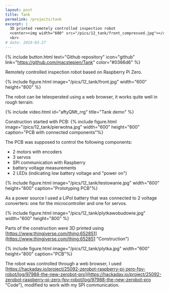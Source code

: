 ```yaml
---
layout: post
title: Tank
permalink: /projects/tank
excerpt: |
  3D printed remotely controlled inspection robot
  <center><img width="600" src="/pics/12_tank/front_compressed.jpg"></center>
  <br>
# date: 2019-03-27
---
```

{% include button.html text="Github repository" icon="github" link="https://github.com/macstepien/Tank" color="#0366d6" %}

Remotely controlled inspection robot based on Raspberry Pi Zero.

{% include figure.html image="/pics/12_tank/front.jpg" width="600" height="800" %}

The robot can be teleoperated using a web browser, it works quite well in rough terrain:

{% include video.html id="aftyQMt_rrg" title="Tank demo" %}

Construction started with PCB:
{% include figure.html image="/pics/12_tank/pierwotna.jpg" width="600" height="800" caption="PCB with connected components"%}

The PCB was supposed to control the following components:
- 2 motors with encoders
- 3 servos
- SPI communication with Raspberry
- battery voltage measurements
- 2 LEDs (indicating low battery voltage and "power on")

{% include figure.html image="/pics/12_tank/testowanie.jpg" width="600" height="800" caption="Prototyping PCB"%}

As a power source I used a LiPol battery that was connected to 2 voltage converters: one for the microcontroller and one for servos. 

{% include figure.html image="/pics/12_tank/plytkawobudowie.jpg" width="600" height="800" %}

Parts of the construction were 3D printed using 
[https://www.thingiverse.com/thing:652851](https://www.thingiverse.com/thing:652851 "Construction")

{% include figure.html image="/pics/12_tank/plytka.jpg" width="600" height="800" caption="PCB"%}

The robot was controlled through a web browser, I used [https://hackaday.io/project/25092-zerobot-raspberry-pi-zero-fpv-robot/log/97988-the-new-zerobot-pro](https://hackaday.io/project/25092-zerobot-raspberry-pi-zero-fpv-robot/log/97988-the-new-zerobot-pro "Code"), modified to work with my SPI communication.
